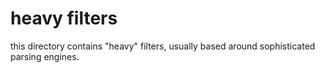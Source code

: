 # heavy filters

this directory contains "heavy" filters, usually based around sophisticated parsing engines.